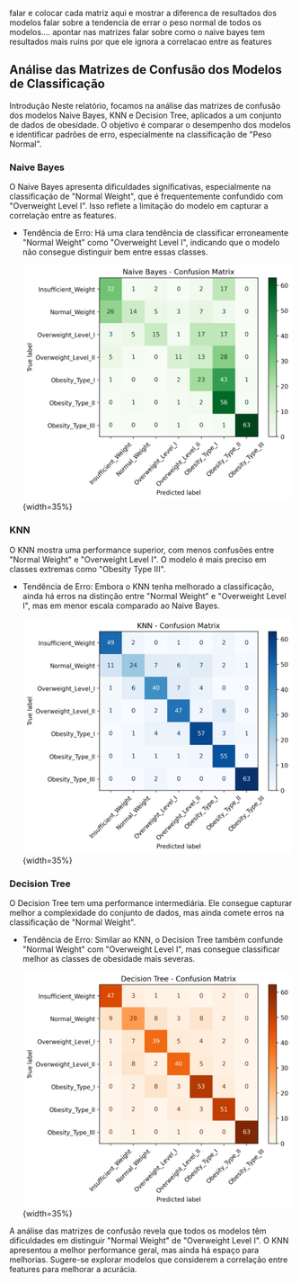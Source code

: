 falar e colocar cada matriz aqui e mostrar a diferenca de resultados dos modelos
falar sobre a tendencia de errar o peso normal de todos os modelos....
    apontar nas matrizes
falar sobre como o naive bayes tem resultados mais ruins por que ele ignora a correlacao entre as features


## Análise das Matrizes de Confusão dos Modelos de Classificação
Introdução
Neste relatório, focamos na análise das matrizes de confusão dos modelos Naive Bayes, KNN e Decision Tree, aplicados a um conjunto de dados de obesidade. O objetivo é comparar o desempenho dos modelos e identificar padrões de erro, especialmente na classificação de "Peso Normal".

### Naive Bayes
 O Naive Bayes apresenta dificuldades significativas, especialmente na classificação de "Normal Weight", que é frequentemente confundido com "Overweight Level I". Isso reflete a limitação do modelo em capturar a correlação entre as features.
- Tendência de Erro: Há uma clara tendência de classificar erroneamente "Normal Weight" como "Overweight Level I", indicando que o modelo não consegue distinguir bem entre essas classes.

  ![Matriz de Confusao Naive Bayes](../results/naive_bayes/confusion_matrix_naive_bayes.png){width=35%}

### KNN
 O KNN mostra uma performance superior, com menos confusões entre "Normal Weight" e "Overweight Level I". O modelo é mais preciso em classes extremas como "Obesity Type III".
- Tendência de Erro: Embora o KNN tenha melhorado a classificação, ainda há erros na distinção entre "Normal Weight" e "Overweight Level I", mas em menor escala comparado ao Naive Bayes.

  ![Matriz de Confusao KNN](../results/knn/confusion_matrix_knn.png){width=35%}
### Decision Tree
 O Decision Tree tem uma performance intermediária. Ele consegue capturar melhor a complexidade do conjunto de dados, mas ainda comete erros na classificação de "Normal Weight".
- Tendência de Erro: Similar ao KNN, o Decision Tree também confunde "Normal Weight" com "Overweight Level I", mas consegue classificar melhor as classes de obesidade mais severas.

  ![Matriz de Confusao Decision Tree](../results/decision_tree/confusion_matrix_decision_tree.png){width=35%}


A análise das matrizes de confusão revela que todos os modelos têm dificuldades em distinguir "Normal Weight" de "Overweight Level I". O KNN apresentou a melhor performance geral, mas ainda há espaço para melhorias. Sugere-se explorar modelos que considerem a correlação entre features para melhorar a acurácia.